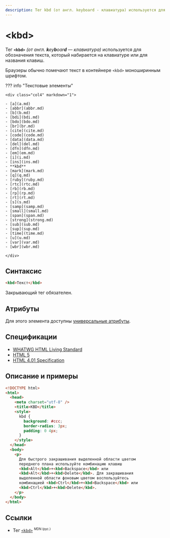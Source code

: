 ```yaml
---
description: Тег kbd (от англ. keyboard - клавиатура) используется для обозначения текста, который набирается на клавиатуре или для названия клавиш
---
```


# &lt;kbd&gt;

Тег **`<kbd>`** _(от англ. **k**ey**b**oar**d** — клавиатура)_ используется для обозначения текста, который набирается на клавиатуре или для названия клавиш.

Браузеры обычно помечают текст в контейнере `<kbd>` моноширинным шрифтом.

??? info "Текстовые элементы"

    <div class="col4" markdown="1">

    - [a](a.md)
    - [abbr](abbr.md)
    - [b](b.md)
    - [bdi](bdi.md)
    - [bdo](bdo.md)
    - [br](br.md)
    - [cite](cite.md)
    - [code](code.md)
    - [data](data.md)
    - [del](del.md)
    - [dfn](dfn.md)
    - [em](em.md)
    - [i](i.md)
    - [ins](ins.md)
    - **kbd**
    - [mark](mark.md)
    - [q](q.md)
    - [ruby](ruby.md)
    - [rtc](rtc.md)
    - [rb](rb.md)
    - [rp](rp.md)
    - [rt](rt.md)
    - [s](s.md)
    - [samp](samp.md)
    - [small](small.md)
    - [span](span.md)
    - [strong](strong.md)
    - [sub](sub.md)
    - [sup](sup.md)
    - [time](time.md)
    - [u](u.md)
    - [var](var.md)
    - [wbr](wbr.md)

    </div>

## Синтаксис

```html
<kbd>Текст</kbd>
```

Закрывающий тег обязателен.

## Атрибуты

Для этого элемента доступны [универсальные атрибуты](uni-attr.md).

## Спецификации

- [WHATWG HTML Living Standard](https://html.spec.whatwg.org/multipage/semantics.html#the-kbd-element)
- [HTML 5](http://www.w3.org/TR/html5/text-level-semantics.html#the-kbd-element)
- [HTML 4.01 Specification](http://www.w3.org/TR/html401/struct/text.html#h-9.2.1)

## Описание и примеры

```html
<!DOCTYPE html>
<html>
  <head>
    <meta charset="utf-8" />
    <title>KBD</title>
    <style>
      kbd {
        background: #ccc;
        border-radius: 3px;
        padding: 0 4px;
      }
    </style>
  </head>
  <body>
    <p>
      Для быстрого закрашивания выделенной области цветом
      переднего плана используйте комбинацию клавиш
      <kbd>Alt</kbd>+<kbd>Backspace</kbd> или
      <kbd>Alt</kbd>+<kbd>Delete</kbd>. Для закрашивания
      выделенной области фоновым цветом воспользуйтесь
      комбинацией <kbd>Ctrl</kbd>+<kbd>Backspace</kbd> или
      <kbd>Ctrl</kbd>+<kbd>Delete</kbd>.
    </p>
  </body>
</html>
```

## Ссылки

- Тег [`<kbd>`](https://developer.mozilla.org/ru/docs/Web/HTML/Element/kbd) <sup><small>MDN (рус.)</small></sup>
